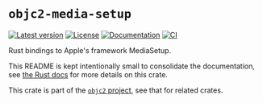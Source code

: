 # `objc2-media-setup`

[![Latest version](https://badgen.net/crates/v/objc2-media-setup)](https://crates.io/crates/objc2-media-setup)
[![License](https://badgen.net/badge/license/MIT/blue)](../LICENSE.txt)
[![Documentation](https://docs.rs/objc2-media-setup/badge.svg)](https://docs.rs/objc2-media-setup/)
[![CI](https://github.com/madsmtm/objc2/actions/workflows/ci.yml/badge.svg)](https://github.com/madsmtm/objc2/actions/workflows/ci.yml)

Rust bindings to Apple's framework MediaSetup.

This README is kept intentionally small to consolidate the documentation, see
[the Rust docs](https://docs.rs/objc2-media-setup/) for more details on this crate.

This crate is part of the [`objc2` project](https://github.com/madsmtm/objc2),
see that for related crates.
